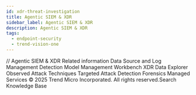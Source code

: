 ```yaml
---
id: xdr-threat-investigation
title: Agentic SIEM & XDR
sidebar_label: Agentic SIEM & XDR
description: Agentic SIEM & XDR
tags:
  - endpoint-security
  - trend-vision-one
---
```


/*<![CDATA[*/ $('#title').html($('meta[name=map-description]').attr('content')); /*]]>*/ Agentic SIEM & XDR Related information Data Source and Log Management Detection Model Management Workbench XDR Data Explorer Observed Attack Techniques Targeted Attack Detection Forensics Managed Services © 2025 Trend Micro Incorporated. All rights reserved.Search Knowledge Base